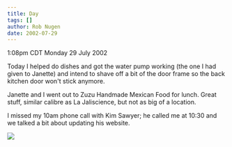 ```yaml
---
title: Day
tags: []
author: Rob Nugen
date: 2002-07-29
---
```


<p class=date>1:08pm CDT Monday 29 July 2002</p>

<p>Today I helped do dishes and got the water pump working (the one I
had given to Janette) and intend to shave off a bit of the door frame
so the back kitchen door won't stick anymore.</p>

<p>Janette and I went out to Zuzu Handmade Mexican Food for lunch.
Great stuff, similar calibre as La Jaliscience, but not as big of a
location.</p>

<p>I missed my 10am phone call with Kim Sawyer; he called me at 10:30
and we talked a bit about updating his website.</p>

<p><img src="/images/rob/wL-ROB.gif"/></p>
